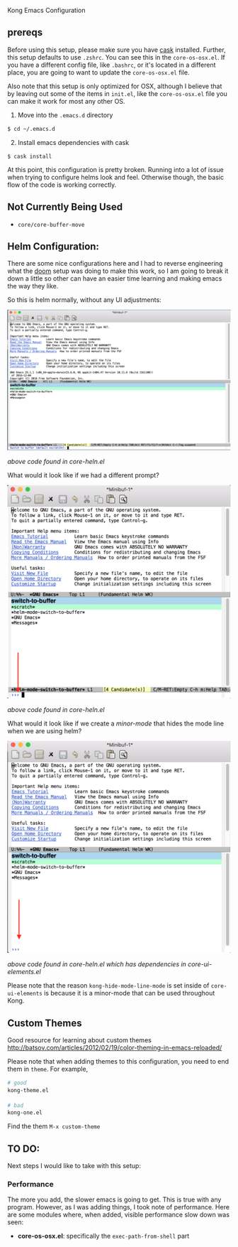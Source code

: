 Kong Emacs Configuration

## prereqs

Before using this setup, please make sure you have [cask](http://cask.readthedocs.io/en/latest/) installed.  Further, this setup defaults to use `.zshrc`.  You can see this in the `core-os-osx.el`.  If you have a different config file, like `.bashrc`, or it's located in a different place, you are going to want to update the `core-os-osx.el` file.

Also note that this setup is only optimized for OSX, although I believe that by leaving out some of the items in `init.el`, like the `core-os-osx.el` file you can make it work for most any other OS.


1.  Move into the `.emacs.d` directory
```bash
$ cd ~/.emacs.d
```

2.  Install emacs dependencies with cask
```
$ cask install
```

At this point, this configuration is pretty broken.  Running into a lot of issue when trying to configure helms look and feel.  Otherwise though, the basic flow of the code is working correctly. 

## Not Currently Being Used

- `core/core-buffer-move`

## Helm Configuration:

There are some nice configurations here and I had to reverse engineering what the [doom](https://github.com/hlissner/.emacs.d) setup was doing to make this work, so I am going to break it down a little so other can have an easier time learning and making emacs the way they like.

So this is helm normally, without any UI adjustments:

![Basic Helm GUI](./docs/assets/basic_helm.png)

*above code found in core-heln.el*

What would it look like if we had a different prompt?

![Custom Helm Prompt GUI](./docs/assets/custom_prompt_helm.png)

*above code found in core-heln.el*

What would it look like if we create a *minor-mode* that hides the mode line when we are using helm?

![Custom Helm Prompt GUI](./docs/assets/hidden_mode_line_helm.png)

*above code found in core-heln.el which has dependencies in core-ui-elements.el*

Please note that the reason `kong-hide-mode-line-mode` is set inside of `core-ui-elements` is because it is a minor-mode that can be used throughout Kong.

## Custom Themes

Good resource for learning about custom themes http://batsov.com/articles/2012/02/19/color-theming-in-emacs-reloaded/

Please note that when adding themes to this configuration, you need to end them in `theme`.  For example, 

```bash
# good
kong-theme.el

# bad
kong-one.el
```

Find the them `M-x custom-theme`

## TO DO:

Next steps I would like to take with this setup:

### Performance

The more you add, the slower emacs is going to get.  This is true with any program.  However, as I was adding things, I took note of performance.  Here are some modules where, when added, visible performance slow down was seen:

- **core-os-osx.el**: specifically the `exec-path-from-shell` part
